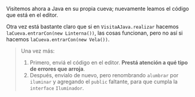 Visitemos ahora a Java en su propia cueva; nuevamente leamos el código que está en el editor. 

Otra vez está bastante claro que si en `VisitaAJava.realizar` hacemos `laCueva.entrarCon(new Linterna())`, las cosas funcionan, pero no así si hacemos `laCueva.entrarCon(new Vela())`.

> Una vez más:  
> 
>  1. Primero, enviá el código en el editor. **Prestá atención a qué tipo de errores que arroja**. 
>  2. Después, envialo de nuevo, pero renombrando `alumbrar` por `iluminar` y agregando el `public` faltante, para que cumpla la `interface` `Iluminador`.

